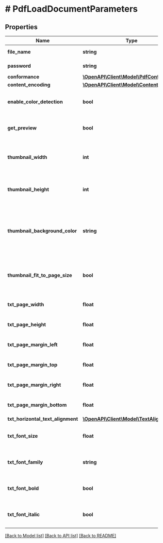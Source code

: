 # # PdfLoadDocumentParameters

## Properties

Name | Type | Description | Notes
------------ | ------------- | ------------- | -------------
**file_name** | **string** | Specifies the name of the document. | [optional] 
**password** | **string** | Specifies the password of the document. | [optional] 
**conformance** | [**\OpenAPI\Client\Model\PdfConformance**](PdfConformance.md) |  | [optional] 
**content_encoding** | [**\OpenAPI\Client\Model\ContentEncoding**](ContentEncoding.md) |  | [optional] 
**enable_color_detection** | **bool** | Specifies whether color detection must be used while importing a raster format to PDF. | [optional] [default to false]
**get_preview** | **bool** | Specifies whether the response must contain a thumbnail of the first page of the document. | [optional] [default to false]
**thumbnail_width** | **int** | Specifies, in pixels, the width of the thumbnail to be retrieved. Only applicable if GetPreview has been set to true. | [optional] [default to 140]
**thumbnail_height** | **int** | Specifies, in pixels, the height of the thumbnail to be retrieved.  Only applicable if GetPreview has been set to true. | [optional] [default to 220]
**thumbnail_background_color** | **string** | Specifies the background color of the thumbnail, using the color name (ie: \&quot;red\&quot;) or its RGBa code (ie: \&quot;rgba(255,0,0,1)\&quot;).   Only applicable if GetPreview has been set to true. | [optional] [default to 'rgba(0,0,0,0)']
**thumbnail_fit_to_page_size** | **bool** | Specifies if the size of the produced thumbnail is automatically adjusted to don&#39;t have any margin.  Only applicable if GetPreview has been set to true. | [optional] [default to true]
**txt_page_width** | **float** | Specifies the page width, in points, of produced documents from txt files. | [optional] [default to 595]
**txt_page_height** | **float** | Specifies the page height, in points, of produced documents from txt files. | [optional] [default to 842]
**txt_page_margin_left** | **float** | Specifies the page margin left, in points, of produced documents from txt files. | [optional] [default to 10]
**txt_page_margin_top** | **float** | Specifies the page margin top, in points, of produced documents from txt files. | [optional] [default to 10]
**txt_page_margin_right** | **float** | Specifies the page margin right, in points, of produced documents from txt files. | [optional] [default to 10]
**txt_page_margin_bottom** | **float** | Specifies the page margin bottom, in points, of produced documents from txt files. | [optional] [default to 10]
**txt_horizontal_text_alignment** | [**\OpenAPI\Client\Model\TextAlignment**](TextAlignment.md) |  | [optional] 
**txt_font_size** | **float** | Specifies the text size, in points, to be used for producing documents from txt files. | [optional] [default to 12]
**txt_font_family** | **string** | Specifies the name of the font to be used for producing documents from txt files. | [optional] [default to 'Arial Unicode MS']
**txt_font_bold** | **bool** | Specifies whether the font to be used for producing documents from txt files must have a bold style. | [optional] [default to false]
**txt_font_italic** | **bool** | Specifies whether the font to be used for producing documents from txt files must have an italic style. | [optional] [default to false]

[[Back to Model list]](../../README.md#documentation-for-models) [[Back to API list]](../../README.md#documentation-for-api-endpoints) [[Back to README]](../../README.md)


